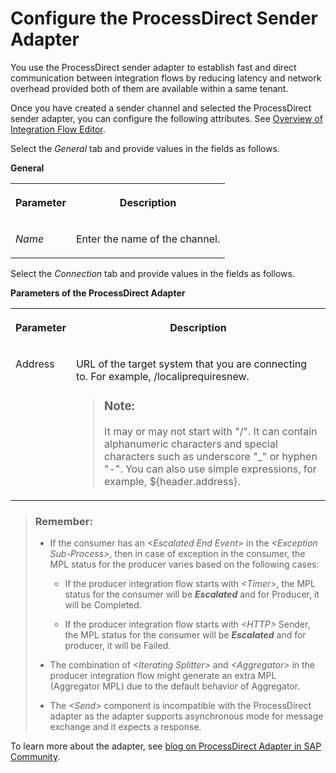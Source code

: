 <!-- loioe340d4c4bce948d4ba6cc5b4fc24ad45 -->

# Configure the ProcessDirect Sender Adapter

You use the ProcessDirect sender adapter to establish fast and direct communication between integration flows by reducing latency and network overhead provided both of them are available within a same tenant.

Once you have created a sender channel and selected the ProcessDirect sender adapter, you can configure the following attributes. See [Overview of Integration Flow Editor](overview-of-integration-flow-editor-db10beb.md).

Select the *General* tab and provide values in the fields as follows.

**General**


<table>
<tr>
<th valign="top">

Parameter



</th>
<th valign="top">

Description



</th>
</tr>
<tr>
<td valign="top">

*Name*



</td>
<td valign="top">

Enter the name of the channel.



</td>
</tr>
</table>

Select the *Connection* tab and provide values in the fields as follows.

**Parameters of the ProcessDirect Adapter**


<table>
<tr>
<th valign="top">

Parameter



</th>
<th valign="top">

Description



</th>
</tr>
<tr>
<td valign="top">

Address



</td>
<td valign="top">

URL of the target system that you are connecting to. For example, /localiprequiresnew.

> ### Note:  
> It may or may not start with "/". It can contain alphanumeric characters and special characters such as underscore "\_" or hyphen "-". You can also use simple expressions, for example, $\{header.address\}.



</td>
</tr>
</table>

> ### Remember:  
> -   If the consumer has an *<Escalated End Event\>* in the *<Exception Sub-Process\>*, then in case of exception in the consumer, the MPL status for the producer varies based on the following cases:
>     -   If the producer integration flow starts with *<Timer\>*, the MPL status for the consumer will be ***Escalated*** and for Producer, it will be Completed.
> 
>     -   If the producer integration flow starts with *<HTTP\>* Sender, the MPL status for the consumer will be ***Escalated*** and for producer, it will be Failed.
> 
> 
> -   The combination of *<Iterating Splitter\>* and *<Aggregator\>* in the producer integration flow might generate an extra MPL \(Aggregator MPL\) due to the default behavior of Aggregator.
> -   The *<Send\>* component is incompatible with the ProcessDirect adapter as the adapter supports asynchronous mode for message exchange and it expects a response.

To learn more about the adapter, see [blog on ProcessDirect Adapter in SAP Community](https://blogs.sap.com/2018/02/14/processdirect-adapter/).

